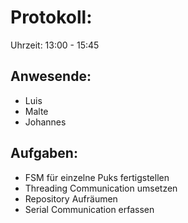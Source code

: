 # Protokoll:

Uhrzeit: 13:00 - 15:45

## Anwesende:
- Luis
- Malte
- Johannes

## Aufgaben:
- FSM für einzelne Puks fertigstellen
- Threading Communication umsetzen
- Repository Aufräumen
- Serial Communication erfassen
